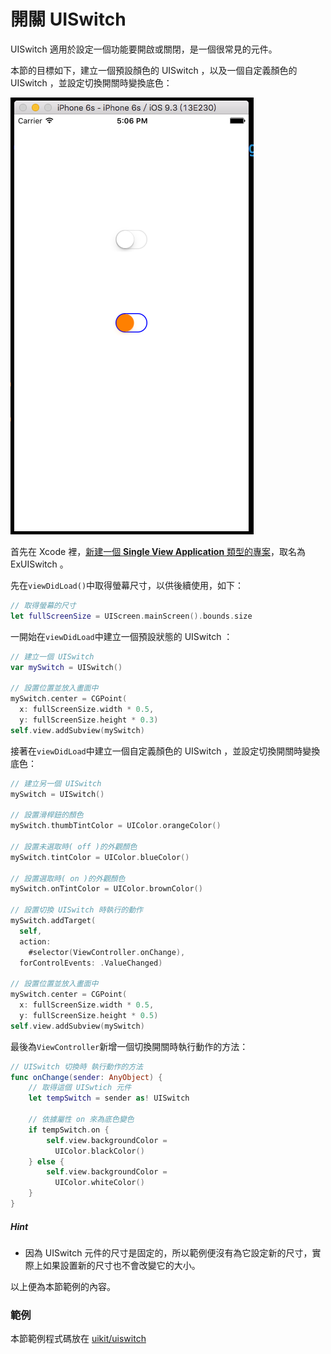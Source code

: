 # 開關 UISwitch

UISwitch 適用於設定一個功能要開啟或關閉，是一個很常見的元件。

本節的目標如下，建立一個預設顏色的 UISwitch ，以及一個自定義顏色的 UISwitch ，並設定切換開關時變換底色：

![uiswitch01](../images/uikit/uiswitch/uiswitch01.png)

首先在 Xcode 裡，[新建一個 **Single View Application** 類型的專案](../more/open_project.md#create_a_new_project)，取名為 ExUISwitch 。

先在`viewDidLoad()`中取得螢幕尺寸，以供後續使用，如下：

```swift
// 取得螢幕的尺寸
let fullScreenSize = UIScreen.mainScreen().bounds.size

```

一開始在`viewDidLoad`中建立一個預設狀態的 UISwitch ：

```swift
// 建立一個 UISwitch
var mySwitch = UISwitch()

// 設置位置並放入畫面中
mySwitch.center = CGPoint(
  x: fullScreenSize.width * 0.5,
  y: fullScreenSize.height * 0.3)
self.view.addSubview(mySwitch)

```

接著在`viewDidLoad`中建立一個自定義顏色的 UISwitch ，並設定切換開關時變換底色：

```swift
// 建立另一個 UISwitch
mySwitch = UISwitch()

// 設置滑桿鈕的顏色
mySwitch.thumbTintColor = UIColor.orangeColor()

// 設置未選取時( off )的外觀顏色
mySwitch.tintColor = UIColor.blueColor()

// 設置選取時( on )的外觀顏色
mySwitch.onTintColor = UIColor.brownColor()

// 設置切換 UISwitch 時執行的動作
mySwitch.addTarget(
  self,
  action:
    #selector(ViewController.onChange),
  forControlEvents: .ValueChanged)

// 設置位置並放入畫面中
mySwitch.center = CGPoint(
  x: fullScreenSize.width * 0.5,
  y: fullScreenSize.height * 0.5)
self.view.addSubview(mySwitch)

```

最後為`ViewController`新增一個切換開關時執行動作的方法：

```swift
// UISwitch 切換時 執行動作的方法
func onChange(sender: AnyObject) {
    // 取得這個 UISwtich 元件
    let tempSwitch = sender as! UISwitch
    
    // 依據屬性 on 來為底色變色
    if tempSwitch.on {
        self.view.backgroundColor =
          UIColor.blackColor()
    } else {
        self.view.backgroundColor =
          UIColor.whiteColor()
    }
}

```

##### Hint 

- 因為 UISwitch 元件的尺寸是固定的，所以範例便沒有為它設定新的尺寸，實際上如果設置新的尺寸也不會改變它的大小。

以上便為本節範例的內容。

### 範例

本節範例程式碼放在 [uikit/uiswitch](https://github.com/itisjoe/swiftgo_files/tree/master/uikit/uiswitch)


